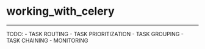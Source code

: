# working_with_celery

--- 

TODO:
    - TASK ROUTING
    - TASK PRIORITIZATION
    - TASK GROUPING
    - TASK CHAINING
    - MONITORING
